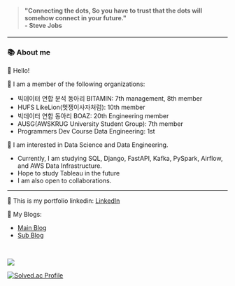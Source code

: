 <div align="left">

> <h4>"Connecting the dots, So you have to trust that the dots will somehow connect in your future." 
> <br>- Steve Jobs</h4>
----
<h3>📚 About me</h3>

👋 Hello!<br>

👀 I am a member of the following organizations:
- 빅데이터 연합 분석 동아리 BITAMIN: 7th management, 8th member
- HUFS LikeLion(멋쟁이사자처럼): 10th member
- 빅데이터 연합 동아리 BOAZ: 20th Engineering member
- AUSG(AWSKRUG University Student Group): 7th member
- Programmers Dev Course Data Engineering: 1st

🌱 I am interested in Data Science and Data Engineering.
- Currently, I am studying SQL, Django, FastAPI, Kafka, PySpark, Airflow, and AWS Data Infrastructure.
- Hope to study Tableau in the future
- I am also open to collaborations.

<hr>

👀 This is my portfolio linkedin: [LinkedIn](https://www.linkedin.com/in/yuki-hajun/)  <br>


👀 My Blogs: <br>
  - [Main Blog](https://hajunyoo.oopy.io/) 
  - [Sub Blog](https://hajunyoo.github.io/Blog)

<br>

<a href=""> <img align="center" src="https://github-readme-stats-sigma-five.vercel.app/api?username=HaJunYoo&show_icons=true&theme=radical"> </a>
  
[![Solved.ac Profile](http://mazassumnida.wtf/api/v2/generate_badge?boj=hajuny129)](https://solved.ac/hajuny129/)

